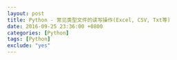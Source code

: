 ```yaml
---
layout: post
title: Python - 常见类型文件的读写操作(Excel, CSV, Txt等)
date: 2016-09-25 23:36:00 +0800
categories: [Python]
tags: [Python]
exclude: "yes"
---
```


